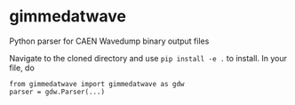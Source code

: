 # gimmedatwave
Python parser for CAEN Wavedump binary output files

Navigate to the cloned directory and use `pip install -e .` to install.
In your file, do
```
from gimmedatwave import gimmedatwave as gdw
parser = gdw.Parser(...)
```
